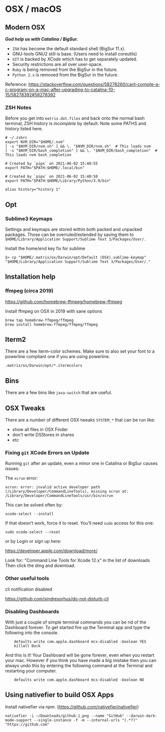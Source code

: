 # OSX / macOS

## Modern OSX

***God help us with Catalina / BigSur.***

* `ZSH` has become the default standard shell (BigSur 11.x).
* GNU-tools GNU2 still is base. (Users need to install coreutils)
* `GIT` is backed by *XCode* which has to get separately updated.
* Security restrictions are all over user-space.
* `Ruby` is being removed from the BigSur in the future.
* `Python 2.x` is removed from the BigSur in the future.

Reference: https://stackoverflow.com/questions/58278260/cant-compile-a-c-program-on-a-mac-after-upgrading-to-catalina-10-15/58278392#58278392

### ZSH Notes

Before you get into `matrix.dot.files` and back onto the normal bash terminal, ZSH history is *incomplete* by default. Note some PATHS and history listed here.

```shell
# ~/.zshrc
export NVM_DIR="$HOME/.nvm"
[ -s "$NVM_DIR/nvm.sh" ] && \. "$NVM_DIR/nvm.sh"  # This loads nvm
[ -s "$NVM_DIR/bash_completion" ] && \. "$NVM_DIR/bash_completion"  # This loads nvm bash_completion

# Created by `pipx` on 2021-06-02 15:40:55
export PATH="$PATH:$HOME/.local/bin"

# Created by `pipx` on 2021-06-02 15:40:58
export PATH="$PATH:$HOME/Library/Python/3.9/bin"

alias history="history 1"
```

## Opt

### Sublime3 Keymaps

Settings and keymaps are stored within both packed and unpacked packages. Those can be overruled/extended by saving them to `$HOME/Library/Application Support/Sublime Text 3/Packages/User/.`

Install the home/end key fix for sublime

```shell
$> cp "$HOME/.matrix/os/Darwin/opt/Default (OSX).sublime-keymap" "$HOME/Library/Application Support/Sublime Text 3/Packages/User/."
```

## Installation help

### ffmpeg (circa 2019)

https://github.com/homebrew-ffmpeg/homebrew-ffmpeg

Install ffmpeg on OSX in 2019 with sane options

```shell
brew tap homebrew-ffmpeg/ffmpeg
brew install homebrew-ffmpeg/ffmpeg/ffmpeg
```

## Iterm2

There are a few iterm-color schemes. Make sure to also set your font to a powerline compliant one if you are using powerline.

`.matrix/os/Darwin/opt/*.itermcolors`

## Bins

There are a few bins like `java-switch` that are useful.

## OSX Tweaks

There are a number of different OSX tweaks `SYSTEM_*` that can be run like:

* show all files in OSX Finder
* don't write DSStores in shares
* etc

### Fixing `git` XCode Errors on Update

Running `git` after an update, even a minor one in Catalina or BigSur causes issues:

The `xcrun` error:

```shell
xcrun: error: invalid active developer path (/Library/Developer/CommandLineTools), missing xcrun at: /Library/Developer/CommandLineTools/usr/bin/xcrun
```

This can be solved often by:

`xcode-select --install`

If that doesn’t work, force it to reset. You’ll need `sudo` access for this one:

`sudo xcode-select --reset`

or by Login or sign up here:

https://developer.apple.com/download/more/

Look for: "Command Line Tools for Xcode 12.x" in the list of downloads Then click the dmg and download.

### Other useful tools

cli notification disabled  

https://github.com/sindresorhus/do-not-disturb-cli

### Disabling Dashboards

With just a couple of simple terminal commands you can be rid of the Dashboard forever. To get started fire up the Terminal app and type the following into the console.

```shell
    defaults write com.apple.dashboard mcx-disabled -boolean YES
    killall Dock
```

And this is it! Your Dashboard will be gone forever, even when you restart your mac. However if you think you have made a big mistake then you can always undo this by entering the following command at the Terminal and restarting your computer.

```shell
    defaults write com.apple.dashboard mcx-disabled -boolean NO
```


## Using nativefier to build OSX Apps

Install nativefier via npm. (https://github.com/nativefier/nativefier)

`nativefier -i ~/Downloads/github-1.png --name "GitHub" --darwin-dark-mode-support --single-instance -f -m --internal-urls "(.*?)" "https://github.com"`
